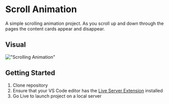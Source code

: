# Scroll Animation
A simple scrolling animation project. As you scroll up and down through the pages the content cards appear and disappear.

## Visual

!["Scrolling Animation"](https://github.com/SJ-WJ/50-projects/blob/main/06_scroll-animation/docs/scroll-animation.gif)

## Getting Started

1. Clone repository
2. Ensure that your VS Code editor has the [Live Server Extension](https://marketplace.visualstudio.com/items?itemName=ritwickdey.LiveServer) installed
3. Go Live to launch project on a local server